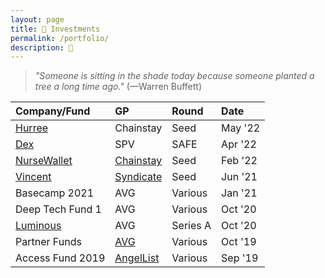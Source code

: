 ```yaml
---
layout: page
title: 🚀 Investments
permalink: /portfolio/
description: 💸
---
```

> *"Someone is sitting in the shade today because someone planted a tree a long time ago."* (—Warren Buffett)

| Company/Fund | GP | Round | Date |
| :---    | :---  | :---  | :---  |
| <a href="https://www.hurree.co/" target="_blank">Hurree</a> | Chainstay | Seed | May '22 |
| <a href="https://getdex.com/" target="_blank">Dex</a> | SPV | SAFE | Apr '22 |
| <a href="https://www.nursewallet.co/" target="_blank">NurseWallet</a> | <a href="https://www.chainstaycapital.com/" target="_blank">Chainstay</a> | Seed | Feb '22 |
| <a href="https://twitter.com/DiscoverVincent" target="_blank">Vincent</a> | <a href="https://thesyndicate.com/" target="_blank">Syndicate</a> | Seed | Jun '21 |
| Basecamp 2021 | AVG | Various | Jan '21 |
| Deep Tech Fund 1 | AVG | Various | Oct '20 |
| <a href="https://twitter.com/LuminousAI" target="_blank">Luminous</a> | AVG | Series A | Oct '20 |
| Partner Funds | <a href="https://www.av.vc/" target="_blank">AVG</a> | Various | Oct '19 |
| Access Fund 2019 | <a href="https://www.angellist.com/" target="_blank">AngelList</a> | Various | Sep '19 |